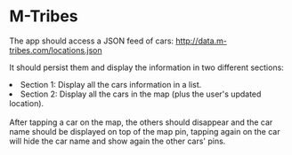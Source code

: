 # M-Tribes

The app should access a JSON feed of cars: http://data.m-tribes.com/locations.json

It should persist them and display the information in two different sections:
<li>Section 1: Display all the cars information in a list.</li>
<li>Section 2: Display all the cars in the map (plus the user's updated location).</li>
<br/>
After tapping a car on the map, the others should disappear and the car name should be displayed on top of the map pin, tapping again on the car will hide the car name and show again the other cars' pins.
